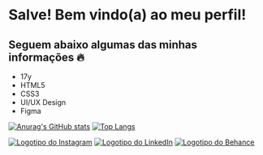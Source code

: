 <h1>Salve! Bem vindo(a) ao meu perfil!</h1>
<h2>Seguem abaixo algumas das minhas informações 🔥</h2>
<ul style={ display: inline; }>
  <li>17y</li>
  <li>HTML5</li>
  <li>CSS3</li>
  <li>UI/UX Design</li>
  <li>Figma</li>
</ul>

[![Anurag's GitHub stats](https://github-readme-stats.vercel.app/api?username=MatheusSSWeb&count_private=true&show_icons=true&theme=dark&bg_color=#000000&hide_border=true)](https://github.com/anuraghazra/github-readme-stats) 
[![Top Langs](https://github-readme-stats.vercel.app/api/top-langs/?username=MatheusSSWeb&layout=compact&theme=dark)](https://github.com/MatheusSSWeb/github-readme-stats)

<a href="https://www.instagram.com/matheusssdev/" target="_blank"><img src="https://user-images.githubusercontent.com/125624056/219711031-903a323b-5190-47b2-8089-414a7e14ccc7.png" alt="Logotipo do Instagram"></a>  <a href="https://www.linkedin.com/in/matheus-sampaio-015bb8248/" target="_blank"><img src="https://user-images.githubusercontent.com/125624056/219710839-5b625e79-f70f-4c4a-be2d-1250897024af.png" alt="Logotipo do LinkedIn"></a>  <a href="https://www.behance.net/matheussampaiodev" target="_blank"><img src="https://user-images.githubusercontent.com/125624056/219713027-961b61be-2b7d-48d4-ba3e-0c8ac29d01e1.png" alt="Logotipo do Behance"></a>


